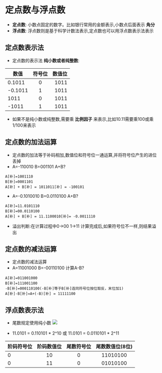 # 定点数与浮点数
* __定点数__: 小数点固定的数字。比如银行常用的金额表示,小数点后面表示 __角分__
* __浮点数__: 浮点数则是基于科学计数法表示,定点数也可以用浮点数表示法表示 


## 定点数表示法
* 定点数的表示法 __纯小数或者纯整数__:

| 数值      | 符号位 | 数值位|
| --------- |:------:|------:|
| 0.1011    | 0     | 1011   |
| -0.1011   | 1     | 1011   |
| 1011      | 0     | 1011   |
| -1011     | 1     | 1011   |

* 如果不是纯小数或纯整数,需要乘 __比例因子__ 来表示,比如10.11需要乘100或乘1/100来表示

## 定点数的加法运算
* 定点数的加法等于补码相加,数值位和符号位一通运算,并将符号位产生的进位丢掉
* A=-110010 B=001101 A+B?

```
A[补]=1001110
B[补]=0001101
A[补] + B[补] = 1011011[补] = -100101
```
* A=-0.1010010 B=0.0110100 A+B?

```
A[补]=11.0101110
B[补]=00.0110100
A[补] + B[补] = 11.1100010[补]= -0.0011110
```
* 溢出判断:在计算过程中0->00 1->11 计算完成后,如果符号位不一样,则结果溢出

## 定点数的减法运算
* 定点数的减法运算
* A=11001000 B=-00110100 计算A-B?

```
A[补]=011001000
B[补]=111001100
-B[补]=000110100(-B[补]等于B[补]连同符号位按位取反，末位加1)
A[补]-B[补]=A+(-B)[补] = 11111100

```




## 浮点数表示法
* 尾数规定使用纯小数
<a href="https://sm.ms/image/LCO4haFP1rd3jYU" target="_blank"><img src="https://i.loli.net/2020/02/08/LCO4haFP1rd3jYU.png" ></a>

* 11.0101 = 0.110101 * 2^10 或 11.0101 = 0.0110101 * 2^11

| 阶码符号位      | 阶码数值位 | 尾数符号位| 尾数数值位(8位)|
| --------------  |:----------:|:---------:|:--------------:|
| 0               | 10         |0          |11010100        |
| 0               | 11         |0          |01010100        |

